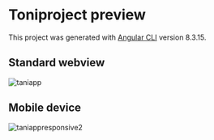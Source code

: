 # Toniproject preview

This project was generated with [Angular CLI](https://github.com/angular/angular-cli) version 8.3.15.

## Standard webview 

![taniapp](https://user-images.githubusercontent.com/43187463/76513625-4295b680-645f-11ea-8ed7-c838178c48c1.gif)

## Mobile device

![taniappresponsive2](https://user-images.githubusercontent.com/43187463/76516065-7672db00-6463-11ea-91b6-dd16df2e4a24.gif)
